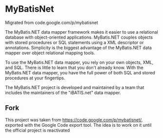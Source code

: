 # MyBatisNet
Migrated from code.google.com/p/mybatisnet

The MyBatis.NET data mapper framework makes it easier to use a relational database with object-oriented applications. MyBatis.NET couples objects with stored procedures or SQL statements using a XML descriptor or annotations. Simplicity is the biggest advantage of the MyBatis.NET data mapper over object relational mapping tools.

To use the MyBatis.NET data mapper, you rely on your own objects, XML, and SQL. There is little to learn that you don't already know. With the MyBatis.NET data mapper, you have the full power of both SQL and stored procedures at your fingertips.

The MyBatis.NET project is developed and maintained by a team that includes the maintainers of the "iBATIS.net" data mapper.

## Fork
This project was taken from https://code.google.com/p/mybatisnet/, exported with the Google Code export tool. The idea is to work on it until the official project is reactivated
